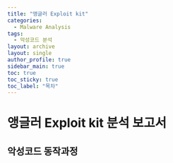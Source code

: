 ```yaml
---
title: "앵글러 Exploit kit"
categories:
  - Malware Analysis
tags:
  - 악성코드 분석
layout: archive
layout: single
author_profile: true
sidebar_main: true
toc: true
toc_sticky: true
toc_label: "목차"
---
```


# 앵글러 Exploit kit 분석 보고서

## 악성코드 동작과정 
